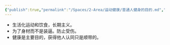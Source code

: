 ```yaml
---
{"publish":true,"permalink":"/Spaces/2-Area/运动健康/普通人健身的目的.md","title":"普通人健身的目的","created":"2023-02-18","modified":"2023-03-14","cssclasses":""}
---
```



- 生活化运动和饮食，长期主义。
- 为了身材而不是装逼。防止受伤。
- 健康是主要目的，获得他人认同只是顺带的。